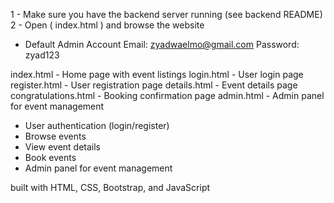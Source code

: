<!-- The Frontend -->

<!-- Setup Instructions -->

1 - Make sure you have the backend server running (see backend README)
2 - Open ( index.html ) and browse the website


* Default Admin Account
Email: zyadwaelmo@gmail.com
Password: zyad123



<!-- HTML Pages -->

index.html - Home page with event listings
login.html - User login page
register.html - User registration page
details.html - Event details page
congratulations.html - Booking confirmation page
admin.html - Admin panel for event management


<!-- Features -->

- User authentication (login/register)
- Browse events
- View event details
- Book events
- Admin panel for event management

built with HTML, CSS, Bootstrap, and JavaScript


